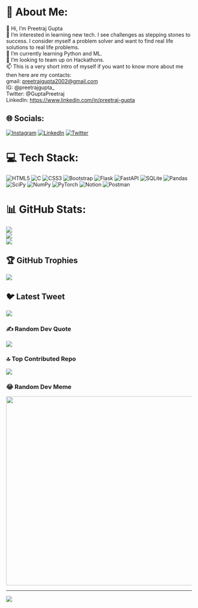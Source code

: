 # 💫 About Me:
👋 Hi, I’m Preetraj Gupta<br>👀 I’m interested in learning new tech. I see challenges as stepping stones to success. I consider myself a problem solver and want to find real life solutions to real life problems.<br>🌱 I’m currently learning Python and ML.<br>💞️ I’m looking to team up on Hackathons.<br>📫 This is a very short intro of myself if you want to know more about me then here are my contacts:<br>gmail: preetrajgupta2002@gmail.com<br>IG: @preetrajgupta_<br>Twitter: @GuptaPreetraj<br>LinkedIn: https://www.linkedin.com/in/preetraj-gupta


## 🌐 Socials:
[![Instagram](https://img.shields.io/badge/Instagram-%23E4405F.svg?logo=Instagram&logoColor=white)](https://instagram.com/preetrajgupta_) [![LinkedIn](https://img.shields.io/badge/LinkedIn-%230077B5.svg?logo=linkedin&logoColor=white)](https://linkedin.com/in/preetraj-gupta) [![Twitter](https://img.shields.io/badge/Twitter-%231DA1F2.svg?logo=Twitter&logoColor=white)](https://twitter.com/@GuptaPreetraj) 

# 💻 Tech Stack:
![HTML5](https://img.shields.io/badge/html5-%23E34F26.svg?style=for-the-badge&logo=html5&logoColor=white) ![C](https://img.shields.io/badge/c-%2300599C.svg?style=for-the-badge&logo=c&logoColor=white) ![CSS3](https://img.shields.io/badge/css3-%231572B6.svg?style=for-the-badge&logo=css3&logoColor=white) ![Bootstrap](https://img.shields.io/badge/bootstrap-%23563D7C.svg?style=for-the-badge&logo=bootstrap&logoColor=white) ![Flask](https://img.shields.io/badge/flask-%23000.svg?style=for-the-badge&logo=flask&logoColor=white) ![FastAPI](https://img.shields.io/badge/FastAPI-005571?style=for-the-badge&logo=fastapi) ![SQLite](https://img.shields.io/badge/sqlite-%2307405e.svg?style=for-the-badge&logo=sqlite&logoColor=white) ![Pandas](https://img.shields.io/badge/pandas-%23150458.svg?style=for-the-badge&logo=pandas&logoColor=white) ![SciPy](https://img.shields.io/badge/SciPy-%230C55A5.svg?style=for-the-badge&logo=scipy&logoColor=%white) ![NumPy](https://img.shields.io/badge/numpy-%23013243.svg?style=for-the-badge&logo=numpy&logoColor=white) ![PyTorch](https://img.shields.io/badge/PyTorch-%23EE4C2C.svg?style=for-the-badge&logo=PyTorch&logoColor=white) ![Notion](https://img.shields.io/badge/Notion-%23000000.svg?style=for-the-badge&logo=notion&logoColor=white) ![Postman](https://img.shields.io/badge/Postman-FF6C37?style=for-the-badge&logo=postman&logoColor=white)
# 📊 GitHub Stats:
![](https://github-readme-stats.vercel.app/api?username=Preetraj2002&theme=radical&hide_border=false&include_all_commits=false&count_private=false)<br/>
![](https://github-readme-streak-stats.herokuapp.com/?user=Preetraj2002&theme=radical&hide_border=false)<br/>
![](https://github-readme-stats.vercel.app/api/top-langs/?username=Preetraj2002&theme=radical&hide_border=false&include_all_commits=false&count_private=false&layout=compact)

## 🏆 GitHub Trophies
![](https://github-profile-trophy.vercel.app/?username=Preetraj2002&theme=onedark&no-frame=false&no-bg=true&margin-w=4)

## 🐦 Latest Tweet
[![](https://gtce.itsvg.in/api?username=@GuptaPreetraj)](https://github.com/VishwaGauravIn/github-twitter-card-embed)

### ✍️ Random Dev Quote
![](https://quotes-github-readme.vercel.app/api?type=vetical&theme=dark)

### 🔝 Top Contributed Repo
![](https://github-contributor-stats.vercel.app/api?username=Preetraj2002&limit=5&theme=dark&combine_all_yearly_contributions=true)

### 😂 Random Dev Meme
<img src="https://rm.up.railway.app/" width="512px"/>

---
[![](https://visitcount.itsvg.in/api?id=Preetraj2002&icon=0&color=1)](https://visitcount.itsvg.in)

<!-- Proudly created with GPRM ( https://gprm.itsvg.in ) -->
